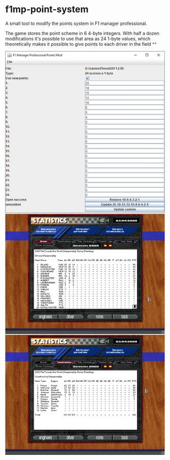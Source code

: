 # f1mp-point-system

A small tool to modify the points system in F1 manager professional.

The game stores the point scheme in 6 4-byte integers. With half a dozen modifications it's possible to use that area as 24 1-byte values, which theoretically makes it possible to give points to each driver in the field ^^

![screenshot](screenshot.png)
![screenshot](f1_038.png)
![screenshot](f1_039.png)
